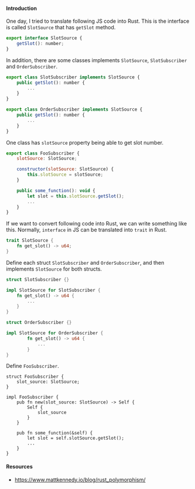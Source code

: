#### Introduction
One day, I tried to translate following JS code into Rust. 
This is the interface is called `SlotSource` that has `getSlot` method. 
```js
export interface SlotSource {
	getSlot(): number;
}
```

In addition, there are some classes implements `SlotSource`, `SlotSubscriber` and `OrderSubscriber`.

```js
export class SlotSubscriber implements SlotSource {
	public getSlot(): number {
		...
	}
}

export class OrderSubscriber implements SlotSource {
	public getSlot(): number {
		...
	}
}
```

One class has `slotSource` property being able to get slot number. 
```js
export class FooSubscriber {
	slotSource: SlotSource;

	constructor(slotSource: SlotSource) {
		this.slotSource = slotSource;
	}

	public some_function(): void {
		let slot = this.slotSource.getSlot();
		...
	}
}
```

If we want to convert following code into Rust, we can write something like this.
Normally, `interface` in JS can be translated into `trait` in Rust. 
```rs
trait SlotSource {
	fn get_slot() -> u64;
}
```

Define each struct `SlotSubscriber` and `OrderSubscriber`, and then implements `SlotSource` for both structs.

```rs
struct SlotSubscriber {}

impl SlotSource for SlotSubscriber {
	fn get_slot() -> u64 {
		...
	}
}

struct OrderSubscriber {}

impl SlotSource for OrderSubscriber {
		fn get_slot() -> u64 {
			...
		}
}
```

Define `FooSubscriber`. 

```
struct FooSubscriber {
	slot_source: SlotSource;
}

impl FooSubscriber {
	pub fn new(slot_source: SlotSource) -> Self {
		Self {
			slot_source
		}
	}

	pub fn some_function(&self) {
		let slot = self.slotSource.getSlot();
		...
	}
}
```



#### Resources
- https://www.mattkennedy.io/blog/rust_polymorphism/
